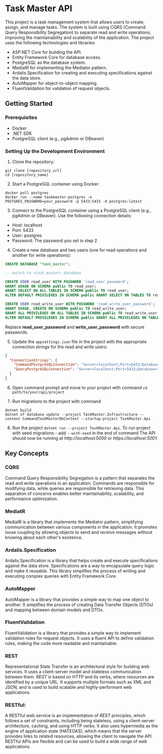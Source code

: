 # Task Master API

This project is a task management system that allows users to create, assign, and manage tasks. The system is built using CQRS (Command Query Responsibility Segregation) to separate read and write operations, improving the maintainability and scalability of the application. The project uses the following technologies and libraries:

* ASP.NET Core for building the API.
* Entity Framework Core for database access.
* PostgreSQL as the database system.
* MediatR for implementing the Mediator pattern.
* Ardalis.Specification for creating and executing specifications against the data store.
* AutoMapper for object-to-object mapping.
* FluentValidation for validation of request objects.

## Getting Started

### Prerequisites
* Docker
* .NET SDK
* PostgreSQL client (e.g., pgAdmin or DBeaver)

### Setting Up the Development Environment
1) Clone the repository:
```
git clone [repository_url]
cd [repository_name]
```

2) Start a PostgreSQL container using Docker:
```
docker pull postgres
docker run --name taskmaster-postgres -e POSTGRES_PASSWORD=your_password -p 5433:5433 -d postgres:latest
```

3) Connect to the PostgreSQL container using a PostgreSQL client (e.g., pgAdmin or DBeaver). Use the following connection details:
* Host: localhost
* Port: 5433
* User: postgres
* Password: The password you set in step 2

4) Create a new database and two users (one for read operations and another for write operations):

```sql
CREATE DATABASE "task_master";

-- switch to <task_master> database

CREATE USER read_user WITH PASSWORD 'read_user_password';
GRANT USAGE ON SCHEMA public TO read_user;
GRANT SELECT ON ALL TABLES IN SCHEMA public TO read_user;
ALTER DEFAULT PRIVILEGES IN SCHEMA public GRANT SELECT ON TABLES TO read_user;

CREATE USER read_write_user WITH PASSWORD 'read_write_user_password';
GRANT USAGE, CREATE ON SCHEMA public TO read_write_user;
GRANT ALL PRIVILEGES ON ALL TABLES IN SCHEMA public TO read_write_user;
ALTER DEFAULT PRIVILEGES IN SCHEMA public GRANT ALL PRIVILEGES ON TABLES TO read_write_user;
```
Replace **read_user_password** and **write_user_password** with secure passwords.

5) Update the `appsettings.json` file in the project with the appropriate connection strings for the read and write users:
```json
{
  "ConnectionStrings": {
    "CommandPostgreSQLConnection": "Server=localhost;Port=5433;Database=task_master;User Id=read_write_user;Password=read_write_user_password;",
    "QueryPostgreSQLConnection": "Server=localhost;Port=5433;Database=task_master;User Id=read_user;Password=read_user_password;"
  }
}
```
6) Open command prompt and move to your project with command `cd path/to/your/api/project`

7) Run migrations to the project with command 
```
dotnet build
dotnet ef database update --project TaskMaster.Infrastructure --context CommandTaskMasterDbContext --startup-project TaskMaster.Api
```

8) Run the project `dotnet run --project TaskMaster.Api`. To run project with seed migrations - add `--with-seed` in the end of command
The API should now be running at *http://localhost:5000* or *https://localhost:5001*.

## Key Concepts
### CQRS 
Command Query Responsibility Segregation is a pattern that separates the read and write operations in an application. Commands are responsible for modifying data, while queries are responsible for retrieving data. This separation of concerns enables better maintainability, scalability, and performance optimization.

### MediatR
MediatR is a library that implements the Mediator pattern, simplifying communication between various components in the application. It promotes loose coupling by allowing objects to send and receive messages without knowing about each other's existence.

### Ardalis.Specification
Ardalis.Specification is a library that helps create and execute specifications against the data store. Specifications are a way to encapsulate query logic and make it reusable. This library simplifies the process of writing and executing complex queries with Entity Framework Core.

### AutoMapper
AutoMapper is a library that provides a simple way to map one object to another. It simplifies the process of creating Data Transfer Objects (DTOs) and mapping between domain models and DTOs.

### FluentValidation
FluentValidation is a library that provides a simple way to implement validation rules for request objects. It uses a fluent API to define validation rules, making the code more readable and maintainable.

### REST
Representational State Transfer is an architectural style for building web services. It uses a client-server model and stateless communication between them. *REST* is based on HTTP and its verbs, where resources are identified by a unique URL. It supports multiple formats such as XML and JSON, and is used to build scalable and highly-performant web applications.

### RESTful: 
A RESTful web service is an implementation of *REST* principles, which follows a set of constraints, including being stateless, using a client-server architecture, caching, and using HTTP verbs. It also uses hypermedia as the engine of application state (HATEOAS), which means that the server provides links to related resources, allowing the client to navigate the API. RESTful APIs are flexible and can be used to build a wide range of web applications.
